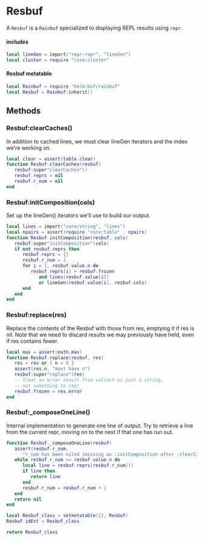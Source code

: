 # Resbuf

A `Resbuf` is a `Rainbuf` specialized to displaying REPL results using `repr`\.


#### includes

```lua
local lineGen = import("repr:repr", "lineGen")
local cluster = require "core:cluster"
```


#### Resbuf metatable

```lua
local Rainbuf = require "helm:buf/rainbuf"
local Resbuf = Rainbuf:inherit()
```


## Methods


### Resbuf:clearCaches\(\)

In addition to cached lines, we must clear lineGen iterators and the
index we're working on\.

```lua
local clear = assert(table.clear)
function Resbuf.clearCaches(resbuf)
   resbuf:super"clearCaches"()
   resbuf.reprs = nil
   resbuf.r_num = nil
end
```


### Resbuf:initComposition\(cols\)

Set up the lineGen\(\) iterators we'll use to build our output\.

```lua
local lines = import("core/string", "lines")
local npairs = assert(require "core:table" . npairs)
function Resbuf.initComposition(resbuf, cols)
   resbuf:super"initComposition"(cols)
   if not resbuf.reprs then
      resbuf.reprs = {}
      resbuf.r_num = 1
      for i = 1, resbuf.value.n do
         resbuf.reprs[i] = resbuf.frozen
            and lines(resbuf.value[i])
            or lineGen(resbuf.value[i], resbuf.cols)
      end
   end
end
```


### Resbuf:replace\(res\)

Replace the contents of the Resbuf with those from res,
emptying it if res is nil\. Note that we need to discard
results we may previously have held, even if res contains fewer\.

```lua
local max = assert(math.max)
function Resbuf.replace(resbuf, res)
   res = res or { n = 0 }
   assert(res.n, "must have n")
   resbuf:super"replace"(res)
   -- Treat an error result from valiant as just a string,
   -- not something to repr
   resbuf.frozen = res.error
end
```


### Resbuf:\_composeOneLine\(\)

Internal implementation to generate one line of output\. Try to retrieve a line
from the current repr, moving on to the next if that one has run out\.

```lua
function Resbuf._composeOneLine(resbuf)
   assert(resbuf.r_num,
      "r_num has been niled (missing an :initComposition after :clearCaches?)")
   while resbuf.r_num <= resbuf.value.n do
      local line = resbuf.reprs[resbuf.r_num]()
      if line then
         return line
      end
      resbuf.r_num = resbuf.r_num + 1
   end
   return nil
end
```


```lua
local Resbuf_class = setmetatable({}, Resbuf)
Resbuf.idEst = Resbuf_class

return Resbuf_class
```
